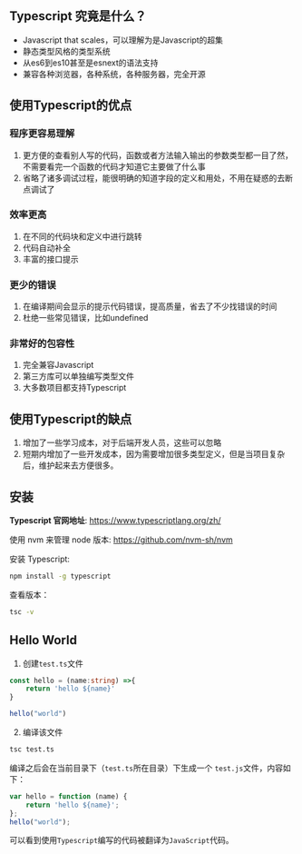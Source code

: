 ## Typescript 究竟是什么？
- Javascript that scales，可以理解为是Javascript的超集
- 静态类型风格的类型系统
- 从es6到es10甚至是esnext的语法支持
- 兼容各种浏览器，各种系统，各种服务器，完全开源

## 使用Typescript的优点
### 程序更容易理解
1. 更方便的查看别人写的代码，函数或者方法输入输出的参数类型都一目了然，不需要看完一个函数的代码才知道它主要做了什么事
2. 省略了诸多调试过程，能很明确的知道字段的定义和用处，不用在疑惑的去断点调试了

### 效率更高
1. 在不同的代码块和定义中进行跳转
2. 代码自动补全
3. 丰富的接口提示

### 更少的错误
1. 在编译期间会显示的提示代码错误，提高质量，省去了不少找错误的时间
2. 杜绝一些常见错误，比如undefined

### 非常好的包容性
1. 完全兼容Javascript
2. 第三方库可以单独编写类型文件
3. 大多数项目都支持Typescript

## 使用Typescript的缺点
1. 增加了一些学习成本，对于后端开发人员，这些可以忽略
2. 短期内增加了一些开发成本，因为需要增加很多类型定义，但是当项目复杂后，维护起来去方便很多。

## 安装

**Typescript 官网地址**: https://www.typescriptlang.org/zh/

使用 nvm 来管理 node 版本: https://github.com/nvm-sh/nvm

安装 Typescript:
```sh
npm install -g typescript
```
查看版本：
```sh
tsc -v
```

## Hello World
1. 创建`test.ts`文件
```ts
const hello = (name:string) =>{
    return 'hello ${name}'
}

hello("world")
```
2. 编译该文件
```sh
tsc test.ts
```

编译之后会在当前目录下（`test.ts`所在目录）下生成一个 `test.js`文件，内容如下：
```js
var hello = function (name) {
    return 'hello ${name}';
};
hello("world");
```

可以看到使用`Typescript`编写的代码被翻译为`JavaScript`代码。